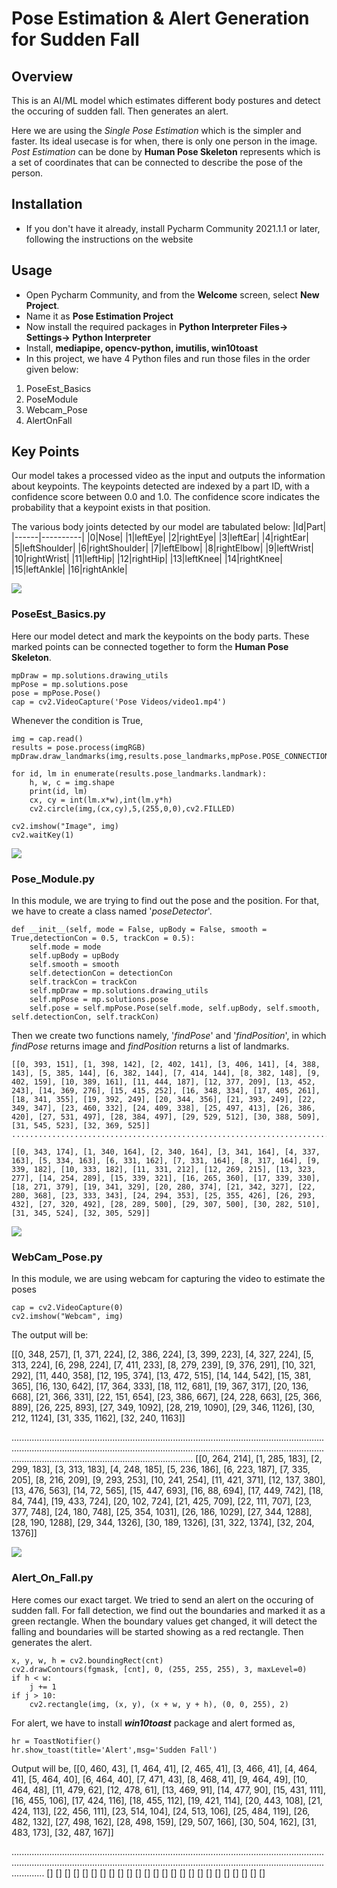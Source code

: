 # Pose Estimation & Alert Generation for Sudden Fall

## Overview
This is an AI/ML model which estimates different body postures and detect the occuring of sudden fall. Then generates an alert. 

Here we are using the _Single Pose Estimation_ which is the simpler and faster. Its ideal usecase is for when, there is only one person in the image. _Post Estimation_ can be done by **Human Pose Skeleton** represents which is a set of coordinates that can be connected to describe the pose of the person. 

## Installation 

- If you don't have it already, install Pycharm Community 2021.1.1  or later, following the instructions on the website

## Usage
- Open Pycharm Community, and from the **Welcome** screen, select **New Project**.
- Name it as **Pose Estimation Project**
- Now install the required packages in **Python Interpreter Files-> Settings-> Python Interpreter**
- Install, **mediapipe, opencv-python, imutilis, win10toast**
- In this project, we have 4 Python files and run those files in the order given below:
1. PoseEst_Basics
2. PoseModule
3. Webcam_Pose
4. AlertOnFall

## Key Points
Our model takes a processed video as the input and outputs the information about keypoints. The keypoints detected are indexed by a part ID, with a confidence score between 0.0 and 1.0. The confidence score indicates the probability that a keypoint exists in that position.


The various body joints detected by our model are tabulated below:
|Id|Part|
|------|----------|
|0|Nose|
|1|leftEye|
|2|rightEye|
|3|leftEar|
|4|rightEar|
|5|leftShoulder|
|6|rightShoulder|
|7|leftElbow|
|8|rightElbow|
|9|leftWrist|
|10|rightWrist|
|11|leftHip|
|12|rightHip|
|13|leftKnee|
|14|rightKnee|
|15|leftAnkle|
|16|rightAnkle|

![](https://i1.wp.com/www.marktechpost.com/wp-content/uploads/2020/08/Screenshot-2020-08-25-at-10.01.08-PM.png?fit=1039%2C620&ssl=1)

### **PoseEst_Basics.py**
Here our model detect and mark the keypoints on the body parts. These marked points can be connected together to form the **Human Pose Skeleton**.

```
mpDraw = mp.solutions.drawing_utils
mpPose = mp.solutions.pose
pose = mpPose.Pose()
cap = cv2.VideoCapture('Pose Videos/video1.mp4')
```
Whenever the condition is True,
``` 
img = cap.read()
results = pose.process(imgRGB)
mpDraw.draw_landmarks(img,results.pose_landmarks,mpPose.POSE_CONNECTIONS)

for id, lm in enumerate(results.pose_landmarks.landmark):
    h, w, c = img.shape
    print(id, lm)
    cx, cy = int(lm.x*w),int(lm.y*h)
    cv2.circle(img,(cx,cy),5,(255,0,0),cv2.FILLED)

cv2.imshow("Image", img)
cv2.waitKey(1)
```

![](https://learnopencv.com/wp-content/uploads/2018/05/OpenPose.jpg)

### **Pose_Module.py**
In this module, we are trying to find out the pose and the position. For that, we have to create a class named '_poseDetector_'.
```
def __init__(self, mode = False, upBody = False, smooth = True,detectionCon = 0.5, trackCon = 0.5):
    self.mode = mode
    self.upBody = upBody
    self.smooth = smooth
    self.detectionCon = detectionCon
    self.trackCon = trackCon
    self.mpDraw = mp.solutions.drawing_utils
    self.mpPose = mp.solutions.pose
    self.pose = self.mpPose.Pose(self.mode, self.upBody, self.smooth, self.detectionCon, self.trackCon)
```

Then we create two functions namely, '_findPose_' and '_findPosition_', in which _findPose_ returns  image and _findPosition_ returns a list of landmarks.
```
[[0, 393, 151], [1, 398, 142], [2, 402, 141], [3, 406, 141], [4, 388, 143], [5, 385, 144], [6, 382, 144], [7, 414, 144], [8, 382, 148], [9, 402, 159], [10, 389, 161], [11, 444, 187], [12, 377, 209], [13, 452, 243], [14, 369, 276], [15, 415, 252], [16, 348, 334], [17, 405, 261], [18, 341, 355], [19, 392, 249], [20, 344, 356], [21, 393, 249], [22, 349, 347], [23, 460, 332], [24, 409, 338], [25, 497, 413], [26, 386, 420], [27, 531, 497], [28, 384, 497], [29, 529, 512], [30, 388, 509], [31, 545, 523], [32, 369, 525]]
...........................................................................................................................................................................................................................................................................................................................

[[0, 343, 174], [1, 340, 164], [2, 340, 164], [3, 341, 164], [4, 337, 163], [5, 334, 163], [6, 331, 162], [7, 331, 164], [8, 317, 164], [9, 339, 182], [10, 333, 182], [11, 331, 212], [12, 269, 215], [13, 323, 277], [14, 254, 289], [15, 339, 321], [16, 265, 360], [17, 339, 330], [18, 271, 379], [19, 341, 329], [20, 280, 374], [21, 342, 327], [22, 280, 368], [23, 333, 343], [24, 294, 353], [25, 355, 426], [26, 293, 432], [27, 320, 492], [28, 289, 500], [29, 307, 500], [30, 282, 510], [31, 345, 524], [32, 305, 529]]
```
![](https://cdn-images-1.medium.com/max/600/1*H2ViR54BACV0patPZmhHnw.gif)

### **WebCam_Pose.py**
In this module, we are using webcam for capturing the video to estimate the poses 

```
cap = cv2.VideoCapture(0)
cv2.imshow("Webcam", img)
```
The output will be:

[[0, 348, 257], [1, 371, 224], [2, 386, 224], [3, 399, 223], [4, 327, 224], [5, 313, 224], [6, 298, 224], [7, 411, 233], [8, 279, 239], [9, 376, 291], [10, 321, 292], [11, 440, 358], [12, 195, 374], [13, 472, 515], [14, 144, 542], [15, 381, 365], [16, 130, 642], [17, 364, 333], [18, 112, 681], [19, 367, 317], [20, 136, 668], [21, 366, 331], [22, 151, 654], [23, 386, 667], [24, 228, 663], [25, 366, 889], [26, 225, 893], [27, 349, 1092], [28, 219, 1090], [29, 346, 1126], [30, 212, 1124], [31, 335, 1162], [32, 240, 1163]]

................................................................................................................................................................................................................................................................................................................................
[[0, 264, 214], [1, 285, 183], [2, 299, 183], [3, 313, 183], [4, 248, 185], [5, 236, 186], [6, 223, 187], [7, 335, 205], [8, 216, 209], [9, 293, 253], [10, 241, 254], [11, 421, 371], [12, 137, 380], [13, 476, 563], [14, 72, 565], [15, 447, 693], [16, 88, 694], [17, 449, 742], [18, 84, 744], [19, 433, 724], [20, 102, 724], [21, 425, 709], [22, 111, 707], [23, 377, 748], [24, 180, 748], [25, 354, 1031], [26, 186, 1029], [27, 344, 1288], [28, 190, 1288], [29, 344, 1326], [30, 189, 1326], [31, 322, 1374], [32, 204, 1376]]

![](https://www.tensorflow.org/images/lite/models/pose_estimation.gif)


### **Alert_On_Fall.py**
Here comes our exact target. We tried to send an alert on the occuring of sudden fall. For fall detection, we find out the boundaries and marked it as a green rectangle. When the boundary values get changed, it will detect the falling and boundaries will be started showing as a red rectangle. Then generates the alert.

```
x, y, w, h = cv2.boundingRect(cnt)
cv2.drawContours(fgmask, [cnt], 0, (255, 255, 255), 3, maxLevel=0)
if h < w:
    j += 1
if j > 10:
    cv2.rectangle(img, (x, y), (x + w, y + h), (0, 0, 255), 2)
```

For alert, we have to install **_win10toast_** package and alert formed as,

``` 
hr = ToastNotifier()
hr.show_toast(title='Alert',msg='Sudden Fall')
```

Output will be,
[[0, 460, 43], [1, 464, 41], [2, 465, 41], [3, 466, 41], [4, 464, 41], [5, 464, 40], [6, 464, 40], [7, 471, 43], [8, 468, 41], [9, 464, 49], [10, 464, 48], [11, 479, 62], [12, 478, 61], [13, 469, 91], [14, 477, 90], [15, 431, 111], [16, 455, 106], [17, 424, 116], [18, 455, 112], [19, 421, 114], [20, 443, 108], [21, 424, 113], [22, 456, 111], [23, 514, 104], [24, 513, 106], [25, 484, 119], [26, 482, 132], [27, 498, 162], [28, 498, 159], [29, 507, 166], [30, 504, 162], [31, 483, 173], [32, 487, 167]]

.....................................................................................................................................................................................................................................................................
[]
[]
[]
[]
[]
[]
[]
[]
[]
[]
[]
[]
[]
[]
[]
[]
[]
[]
[]
[]
[]
[]
[]
[]
[]
